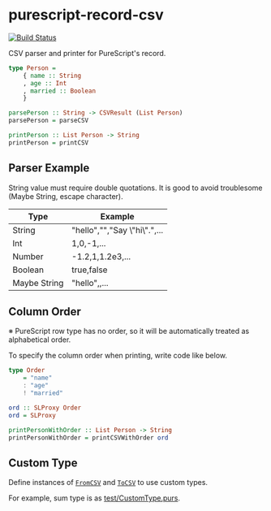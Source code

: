 # purescript-record-csv

[![Build Status](https://travis-ci.com/hjmtql/purescript-record-csv.svg?branch=master)](https://travis-ci.com/hjmtql/purescript-record-csv)

CSV parser and printer for PureScript's record.

``` purescript
type Person =
    { name :: String
    , age :: Int
    , married :: Boolean
    }

parsePerson :: String -> CSVResult (List Person)
parsePerson = parseCSV

printPerson :: List Person -> String
printPerson = printCSV
```

## Parser Example

String value must require double quotations.
It is good to avoid troublesome (Maybe String, escape character).

| Type         | Example                        |
| ------------ | ------------------------------ |
| String       | "hello","","Say \\"hi\\".",... |
| Int          | 1,0,-1,...                     |
| Number       | -1.2,1,1.2e3,...               |
| Boolean      | true,false                     |
| Maybe String | "hello",,...                   |

## Column Order 

※ PureScript row type has no order, so it will be automatically treated as alphabetical order.

To specify the column order when printing, write code like below.

``` purescript
type Order
    = "name"
    : "age"
    ! "married"

ord :: SLProxy Order
ord = SLProxy

printPersonWithOrder :: List Person -> String
printPersonWithOrder = printCSVWithOrder ord
```

## Custom Type

Define instances of [`FromCSV`](src/Record/CSV/Parser/FromCSV.purs) and [`ToCSV`](src/Record/CSV/Printer/ToCSV.purs) to use custom types.

For example, sum type is as [test/CustomType.purs](test/CustomType.purs).
